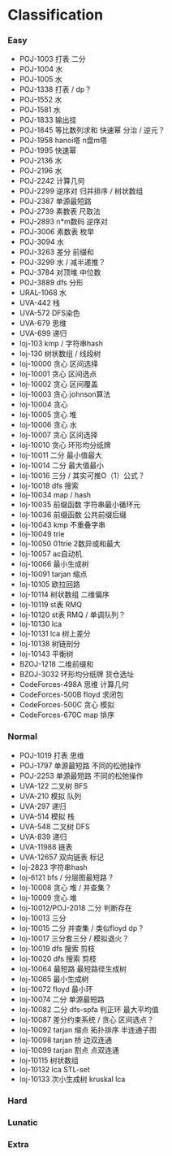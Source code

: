 # Classification
### Easy
- POJ-1003 打表 二分
- POJ-1004 水
- POJ-1005 水
- POJ-1338 打表 / dp？
- POJ-1552 水
- POJ-1581 水
- POJ-1833 输出挂
- POJ-1845 等比数列求和 快速幂 分治 / 逆元？
- POJ-1958 hanoi塔 n盘m塔
- POJ-1995 快速幂
- POJ-2136 水
- POJ-2196 水
- POJ-2242 计算几何
- POJ-2299 逆序对 归并排序 / 树状数组
- POJ-2387 单源最短路
- POJ-2739 素数表 尺取法
- POJ-2893 n*m数码 逆序对
- POJ-3006 素数表 枚举
- POJ-3094 水
- POJ-3263 差分 前缀和
- POJ-3299 水 / 减半递推？
- POJ-3784 对顶堆 中位数
- POJ-3889 dfs 分形
- URAL-1068 水
- UVA-442 栈
- UVA-572 DFS染色
- UVA-679 思维
- UVA-699 递归
- loj-103 kmp / 字符串hash
- loj-130 树状数组 / 线段树
- loj-10000 贪心 区间选择
- loj-10001 贪心 区间选点
- loj-10002 贪心 区间覆盖
- loj-10003 贪心 johnson算法
- loj-10004 贪心
- loj-10005 贪心 堆
- loj-10006 贪心 水
- loj-10007 贪心 区间选择
- loj-10010 贪心 环形均分纸牌
- loj-10011 二分 最小值最大
- loj-10014 二分 最大值最小
- loj-10016 三分 / 其实可推O（1）公式？
- loj-10018 dfs 搜索
- loj-10034 map / hash
- loj-10035 前缀函数 字符串最小循环元
- loj-10036 前缀函数 公共前缀后缀
- loj-10043 kmp 不重叠字串
- loj-10049 trie
- loj-10050 01trie 2数异或和最大
- loj-10057 ac自动机
- loj-10066 最小生成树
- loj-10091 tarjan 缩点
- loj-10105 欧拉回路
- loj-10114 树状数组 二维偏序
- loj-10119 st表 RMQ
- loj-10120 st表 RMQ / 单调队列？
- loj-10130 lca
- loj-10131 lca 树上差分
- loj-10138 树链剖分
- loj-10143 平衡树
- BZOJ-1218 二维前缀和
- BZOJ-3032 环形均分纸牌 货仓选址
- CodeForces-498A 思维 计算几何
- CodeForces-500B floyd 求闭包
- CodeForces-500C 贪心 模拟
- CodeForces-670C map 排序
### Normal
- POJ-1019 打表 思维
- POJ-1797 单源最短路 不同的松弛操作
- POJ-2253 单源最短路 不同的松弛操作
- UVA-122 二叉树 BFS
- UVA-210 模拟 队列
- UVA-297 递归
- UVA-514 模拟 栈
- UVA-548 二叉树 DFS
- UVA-839 递归
- UVA-11988 链表
- UVA-12657 双向链表 标记
- loj-2823 字符串hash
- loj-6121 bfs / 分层图最短路？
- loj-10008 贪心 堆 / 并查集？
- loj-10009 贪心 堆
- loj-10012/POJ-2018 二分 判断存在
- loj-10013 三分
- loj-10015 二分 并查集 / 类似floyd dp？
- loj-10017 三分套三分 / 模拟退火？
- loj-10019 dfs 搜索 剪枝
- loj-10020 dfs 搜索 剪枝
- loj-10064 最短路 最短路径生成树
- loj-10065 最小生成树
- loj-10072 floyd 最小环
- loj-10074 二分 单源最短路
- loj-10082 二分 dfs-spfa 判正环 最大平均值
- loj-10087 差分约束系统 / 贪心 区间选点？
- loj-10092 tarjan 缩点 拓扑排序 半连通子图
- loj-10098 tarjan 桥 边双连通
- loj-10099 tarjan 割点 点双连通
- loj-10115 树状数组
- loj-10132 lca STL-set
- loj-10133 次小生成树 kruskal lca
### Hard
### Lunatic
### Extra